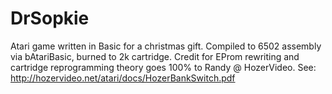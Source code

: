 # DrSopkie
Atari game written in Basic for a christmas gift.
Compiled to 6502 assembly via bAtariBasic, burned to 2k cartridge.
Credit for EProm rewriting and cartridge reprogramming theory goes 100% to Randy @ HozerVideo. See: http://hozervideo.net/atari/docs/HozerBankSwitch.pdf
